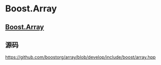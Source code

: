 # Boost.Array



## [Boost.Array](https://www.boost.org/doc/libs/1_73_0/doc/html/array.html)



## 源码

https://github.com/boostorg/array/blob/develop/include/boost/array.hpp